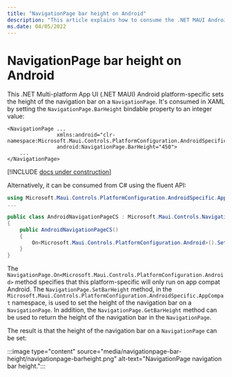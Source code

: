 ```yaml
---
title: "NavigationPage bar height on Android"
description: "This article explains how to consume the .NET MAUI Android platform-specific that sets the height of the navigation bar on a NavigationPage."
ms.date: 04/05/2022
---
```


# NavigationPage bar height on Android

This .NET Multi-platform App UI (.NET MAUI) Android platform-specific sets the height of the navigation bar on a `NavigationPage`. It's consumed in XAML by setting the `NavigationPage.BarHeight` bindable property to an integer value:

```xaml
<NavigationPage ...
                xmlns:android="clr-namespace:Microsoft.Maui.Controls.PlatformConfiguration.AndroidSpecific.AppCompat;assembly=Microsoft.Maui.Controls"
                android:NavigationPage.BarHeight="450">
    ...
</NavigationPage>
```

[!INCLUDE [docs under construction](~/includes/preview-note.md)]

Alternatively, it can be consumed from C# using the fluent API:

```csharp
using Microsoft.Maui.Controls.PlatformConfiguration.AndroidSpecific.AppCompat;
...

public class AndroidNavigationPageCS : Microsoft.Maui.Controls.NavigationPage
{
    public AndroidNavigationPageCS()
    {
        On<Microsoft.Maui.Controls.PlatformConfiguration.Android>().SetBarHeight(450);
    }
}
```

The `NavigationPage.On<Microsoft.Maui.Controls.PlatformConfiguration.Android>` method specifies that this platform-specific will only run on app compat Android. The `NavigationPage.SetBarHeight` method, in the `Microsoft.Maui.Controls.PlatformConfiguration.AndroidSpecific.AppCompat` namespace, is used to set the height of the navigation bar on a `NavigationPage`. In addition, the `NavigationPage.GetBarHeight` method can be used to return the height of the navigation bar in the `NavigationPage`.

The result is that the height of the navigation bar on a `NavigationPage` can be set:

:::image type="content" source="media/navigationpage-bar-height/navigationpage-barheight.png" alt-text="NavigationPage navigation bar height.":::
